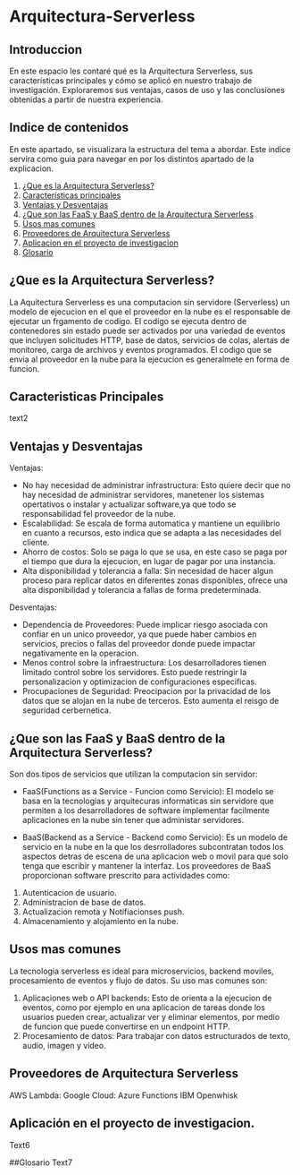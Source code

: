 # Arquitectura-Serverless

## Introduccion
En este espacio les contaré qué es la Arquitectura Serverless, sus características principales y cómo se aplicó en nuestro trabajo de investigación. Exploraremos sus ventajas, casos de uso y las conclusiones obtenidas a partir de nuestra experiencia.

## Indice de contenidos
En este apartado, se visualizara la estructura del tema a abordar. Este indice servira como guia para navegar en por los distintos apartado de la explicacion.

1. [¿Que es la Arquitectura Serverless?](#¿Que-es-la-Arquitectura-Serverless?)
2. [Características principales](#Características-principales) 
3. [Ventajas y Desventajas](#Ventajas-y-Desventajas) 
4. [¿Que son las FaaS y BaaS dentro de la Arquitectura Serverless](#¿Que-son-las-Faas-y-Baas-dentro-de-la-Arquitectura-Serverless)
5. [Usos mas comunes](#Usos-mas-comunes)
6. [Proveedores de Arquitectura Serverless](#Proveedores-de-Arquitectura-Serverless)
7. [Aplicacion en el proyecto de investigacion](#Aplicacion-en-el-proyecto-de-investigacion)
8. [Glosario](#Glosario)

## ¿Que es la Arquitectura Serverless?
La Aquitectura Serverless es una computacion sin servidore (Serverless) un modelo de ejecucion en el que el proveedor en la nube es el responsable de ejecutar
un frgamento de codigo. El codigo se ejecuta dentro de contenedores sin estado puede ser activados por una variedad de eventos que incluyen solicitudes HTTP, base de datos,
servicios de colas, alertas de monitoreo, carga de archivos y eventos programados. El codigo que se envia al proveedor en la nube para la ejecucion es generalmete en forma de funcion.

## Caracteristicas Principales
text2

## Ventajas y Desventajas
Ventajas: 
* No hay necesidad de administrar infrastructura: Esto quiere decir que no hay necesidad de administrar servidores, manetener los sistemas opertativos o instalar y actualizar software,ya que todo se responsabilidad fel proveedor de la nube.
* Escalabilidad: Se escala de forma automatica y mantiene un equilibrio en cuanto a recursos, esto indica que se adapta a las necesidades del cliente.
* Ahorro de costos: Solo se paga lo que se usa, en este caso se paga por el tiempo que dura la ejecucion, en lugar de pagar por una instancia.
* Alta disponibilidad y tolerancia a falla: Sin necesidad de hacer algun proceso para replicar datos en diferentes zonas disponibles, ofrece una alta disponibilidad y tolerancia a 
  fallas de forma predeterminada. 

Desventajas:
* Dependencia de Proveedores: Puede implicar riesgo asociada con confiar en un unico proveedor, ya que puede haber cambios en servicios, precios o fallas del proveedor donde puede 
  impactar negativamente en la operacion.
* Menos control sobre la infraestructura: Los desarrolladores tienen limitado control sobre los servidores. Esto puede restringir la personalizacion y optimizacion de configuraciones 
  especificas.
* Procupaciones de Seguridad: Preocipacion por la privacidad de los datos que se alojan en la nube de terceros. Esto aumenta el reisgo de seguridad cerbernetica.
 
## ¿Que son las FaaS y BaaS dentro de la Arquitectura Serverless?
Son dos tipos de servicios que utilizan la computacion sin servidor:
* FaaS(Functions as a Service - Funcion como Servicio): El modelo se basa en la tecnologias y arquitecuras informaticas sin servidore que permiten a los desarrolladores de software 
  implementar facilmente aplicaciones en la nube sin tener que administar servidores.

* BaaS(Backend as a Service - Backend como Servicio): Es un modelo de servicio en la nube en la que los desrrolladores subcontratan todos los aspectos detras de escena de una aplicacion web o movil para que solo tenga que escribir y mantener la interfaz. Los proveedores de BaaS proporcionan software prescrito para actividades como:

1. Autenticacion de usuario.
2. Administracion de base de datos.
3. Actualizacion remota y Notifiacionses push.
4. Almacenamiento y alojamiento en la nube.

   
## Usos mas comunes
La tecnologia serverless es ideal para microservicios, backend moviles, procesamiento de eventos y flujo de datos. Su uso mas comunes son:
1. Aplicaciones web o API backends: Esto de orienta a la ejecucion de eventos, como por ejemplo en una aplicacion de tareas donde los usuarios pueden crear, actualizar ver y eliminar elementos, por medio de funcion que puede convertirse en un endpoint HTTP.
2. Procesamiento de datos: Para trabajar con datos estructurados de texto, audio, imagen y video.

## Proveedores de Arquitectura Serverless 
AWS Lambda:
Google Cloud:
Azure Functions
IBM Openwhisk

## Aplicación en el proyecto de investigacion.
Text6

##Glosario
Text7

